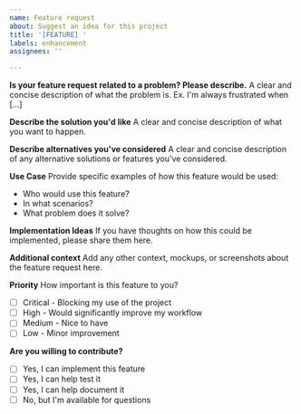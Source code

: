 ```yaml
---
name: Feature request
about: Suggest an idea for this project
title: '[FEATURE] '
labels: enhancement
assignees: ''

---
```


**Is your feature request related to a problem? Please describe.**
A clear and concise description of what the problem is. Ex. I'm always frustrated when [...]

**Describe the solution you'd like**
A clear and concise description of what you want to happen.

**Describe alternatives you've considered**
A clear and concise description of any alternative solutions or features you've considered.

**Use Case**
Provide specific examples of how this feature would be used:
- Who would use this feature?
- In what scenarios?
- What problem does it solve?

**Implementation Ideas**
If you have thoughts on how this could be implemented, please share them here.

**Additional context**
Add any other context, mockups, or screenshots about the feature request here.

**Priority**
How important is this feature to you?
- [ ] Critical - Blocking my use of the project
- [ ] High - Would significantly improve my workflow
- [ ] Medium - Nice to have
- [ ] Low - Minor improvement

**Are you willing to contribute?**
- [ ] Yes, I can implement this feature
- [ ] Yes, I can help test it
- [ ] Yes, I can help document it
- [ ] No, but I'm available for questions
